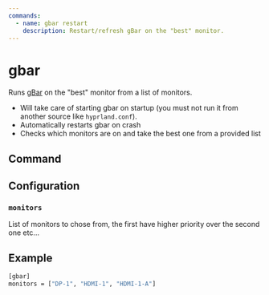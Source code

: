 ```yaml
---
commands:
  - name: gbar restart
    description: Restart/refresh gBar on the "best" monitor.
---
```


# gbar

Runs [gBar](https://github.com/scorpion-26/gBar) on the "best" monitor from a list of monitors.

- Will take care of starting gbar on startup (you must not run it from another source like `hyprland.conf`).
- Automatically restarts gbar on crash
- Checks which monitors are on and take the best one from a provided list

## Command

<CommandList :commands="$frontmatter.commands" />


## Configuration


### `monitors`

List of monitors to chose from, the first have higher priority over the second one etc...


## Example

```sh
[gbar]
monitors = ["DP-1", "HDMI-1", "HDMI-1-A"]
```
